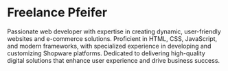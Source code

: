 # Freelance Pfeifer

Passionate web developer with expertise in creating dynamic, user-friendly websites and e-commerce solutions. Proficient in HTML, CSS, JavaScript, and modern frameworks, with specialized experience in developing and customizing Shopware platforms. Dedicated to delivering high-quality digital solutions that enhance user experience and drive business success.
